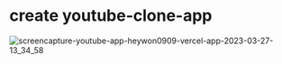 # create youtube-clone-app

![screencapture-youtube-app-heywon0909-vercel-app-2023-03-27-13_34_58](https://user-images.githubusercontent.com/50330312/227843234-81701d2c-6556-438f-aa54-8001b8736026.png)
